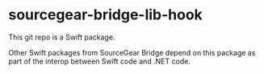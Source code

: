 # sourcegear-bridge-lib-hook

This git repo is a Swift package.

Other Swift packages from SourceGear Bridge depend on
this package as part of the interop between Swift code
and .NET code.

